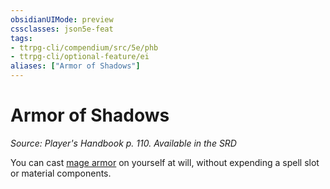 ```yaml
---
obsidianUIMode: preview
cssclasses: json5e-feat
tags:
- ttrpg-cli/compendium/src/5e/phb
- ttrpg-cli/optional-feature/ei
aliases: ["Armor of Shadows"]
---
```

# Armor of Shadows
*Source: Player's Handbook p. 110. Available in the <span title='Systems Reference Document (5.1)'>SRD</span>*  

You can cast [mage armor](3-Mechanics/CLI/spells/mage-armor.md) on yourself at will, without expending a spell slot or material components.